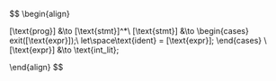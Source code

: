 $$
\begin{align}

[\text{prog}] &\to [\text{stmt}]^*\\ 
[\text{stmt}] &\to 
\begin{cases}
    exit([\text{expr}]);\\
    let\space\text{ident} = [\text{expr}];
\end{cases}
\\
[\text{expr}] &\to \text{int\_lit};


\end{align}
$$
